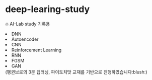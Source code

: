# deep-learing-study
:fire: AI-Lab study 기록용
<li>DNN
<li>Autoencoder
<li>CNN
<li>Reinforcement Learning
<li>RNN
<li>FGSM
<li>GAN
<br>(펭귄브로의 3분 딥러닝, 파이토치맛 교재를 기반으로 진행하였습니다:blush:)<br>
